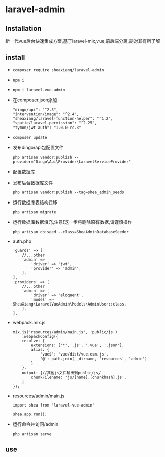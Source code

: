 # laravel-admin

## Installation

新一代vue后台快速集成方案,基于laravel-mix,vue,前后端分离,需对其有所了解

## install

- `composer require sheaxiang/laravel-admin`

- `npm i`

- `npm i laravel-vue-admin`

- 在composer.json添加
    ```
    "dingo/api": "^2.3",
    "intervention/image": "^2.4",
    "sheaxiang/laravel-function-helper": "^1.2",
    "spatie/laravel-permission": "^2.25",
    "tymon/jwt-auth": "1.0.0-rc.3"
    ```

- `composer update`

- 发布dingo/api包配置文件

    `php artisan vendor:publish --provider="Dingo\Api\Provider\LaravelServiceProvider"`
    
- 配置数据库

- 发布后台数据库文件

    `php artisan vendor:publish --tag=shea_admin_seeds`

- 运行数据库表结构迁移

    `php artisan migrate`

- 运行数据库数据填充,注意!这一步将删除原有数据,请谨慎操作

    `php artisan db:seed --class=SheaAdminDatabaseSeeder`

- auth.php

    ```
    'guards' => [
        //...other
        'admin' => [
            'driver' => 'jwt',
            'provider' => 'admin',
        ],
    ],
    'providers' => [
        //...other
        'admin' => [
            'driver' => 'eloquent',
            'model' => SheaXiang\LaravelVueAdmin\Models\AdminUser::class,
        ],
    ],
    ```

- webpack.mix.js
    ```
    mix.js('resources/admin/main.js', 'public/js')
        .webpackConfig({
        resolve: {
            extensions: ['*','.js', '.vue', '.json'],
            alias: {
                'vue$': 'vue/dist/vue.esm.js',
                '@': path.join(__dirname, 'resources', 'admin')
            }
        },
        output: {//其他js文件输出到public/js/
            chunkFilename: 'js/[name].[chunkhash].js',
        }
    });
    ```

- resources/admin/main.js
    ```
    import shea from 'laravel-vue-admin'
    
    shea.app.run();
    
    ```

- 运行命令并访问/admin

    `php artisan serve`

## use







